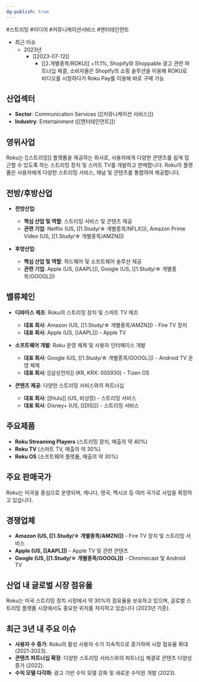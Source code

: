 ```yaml
---
dg-publish: true
---
```

 #스트리밍 #미디어 #커뮤니케이션서비스 #엔터테인먼트


- 최근 이슈
	- 2023년
		-  [[2023-07-12]]
			-  [[2.개별종목/ROKU]] +11.1%, Shopify와 Shoppable 광고 관련 파트너십 체결, 소비자들은 Shopify의 쇼핑 솔루션을 이용해 ROKU로 비디오를 시청하다가 Roku Pay를 이용해 바로 구매 가능

## 산업섹터

- **Sector**: Communication Services ([[커뮤니케이션 서비스]])
- **Industry**: Entertainment ([[엔터테인먼트]])

## 영위사업

Roku는 [[스트리밍]] 플랫폼을 제공하는 회사로, 사용자에게 다양한 콘텐츠를 쉽게 접근할 수 있도록 하는 스트리밍 장치 및 스마트 TV를 개발하고 판매합니다. Roku의 플랫폼은 사용자에게 다양한 스트리밍 서비스, 채널 및 콘텐츠를 통합하여 제공합니다.

## 전방/후방산업

- **전방산업**:
    
    - **핵심 산업 및 역할**: 스트리밍 서비스 및 콘텐츠 제공
    - **관련 기업**: Netflix (US, [[1.Study/☆ 개별종목/NFLX]]), Amazon Prime Video (US, [[1.Study/☆ 개별종목/AMZN]])
    
- **후방산업**:
    
    - **핵심 산업 및 역할**: 하드웨어 및 소프트웨어 솔루션 제공
    - **관련 기업**: Apple (US, [[AAPL]]), Google (US, [[1.Study/☆ 개별종목/GOOGL]])
    

## 밸류체인

- **디바이스 제조**: Roku의 스트리밍 장치 및 스마트 TV 제조
    
    - **대표 회사**: Amazon (US, [[1.Study/☆ 개별종목/AMZN]]) - Fire TV 장치
    - **대표 회사**: Apple (US, [[AAPL]]) - Apple TV
- **소프트웨어 개발**: Roku 운영 체제 및 사용자 인터페이스 개발
    
    - **대표 회사**: Google (US, [[1.Study/☆ 개별종목/GOOGL]]) - Android TV 운영 체제
    - **대표 회사**: [[삼성전자]] (KR, KRX: 005930) - Tizen OS
- **콘텐츠 제공**: 다양한 스트리밍 서비스와의 파트너십
    
    - **대표 회사**: [[Hulu]] (US, 비상장) - 스트리밍 서비스
    - **대표 회사**: Disney+ (US, [[DIS]]) - 스트리밍 서비스

## 주요제품

- **Roku Streaming Players** (스트리밍 장치, 매출의 약 40%)
- **Roku TV** (스마트 TV, 매출의 약 30%)
- **Roku OS** (소프트웨어 플랫폼, 매출의 약 30%)

## 주요 판매국가

Roku는 미국을 중심으로 운영되며, 캐나다, 영국, 멕시코 등 여러 국가로 사업을 확장하고 있습니다.

## 경쟁업체

- **Amazon (US, [[1.Study/☆ 개별종목/AMZN]])** - Fire TV 장치 및 스트리밍 서비스
- **Apple (US, [[AAPL]])** - Apple TV 및 관련 콘텐츠
- **Google (US, [[1.Study/☆ 개별종목/GOOGL]])** - Chromecast 및 Android TV

## 산업 내 글로벌 시장 점유율

Roku는 미국 스트리밍 장치 시장에서 약 30%의 점유율을 보유하고 있으며, 글로벌 스트리밍 플랫폼 시장에서도 중요한 위치를 차지하고 있습니다 (2023년 기준).

## 최근 3년 내 주요 이슈

- **사용자 수 증가**: Roku의 활성 사용자 수가 지속적으로 증가하며 시장 점유율 확대 (2021-2023).
- **콘텐츠 파트너십 확장**: 다양한 스트리밍 서비스와의 파트너십 체결로 콘텐츠 다양성 증가 (2022).
- **수익 모델 다각화**: 광고 기반 수익 모델 강화 및 새로운 수익원 개발 (2023).